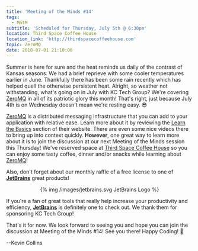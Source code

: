 ```yaml
---
title: 'Meeting of the Minds #14'
tags:
  - MotM
subtitle: 'Scheduled for Thursday, July 5th @ 6:30pm'
location: Third Space Coffee House
location_link: 'http://thirdspacecoffeehouse.com'
topic: ZeroMQ
date: 2018-07-01 21:10:00
---
```



Summer is here for sure and the heat reminds us daily of the contrast of Kansas seasons.  We had a brief reprieve with some cooler temperatures earlier in June.  Thankfully there has been some rain recently which has helped quell the otherwise persistent heat.  Alright, so weather not withstanding, what's going on in July with KC Tech Group?  We're covering [ZeroMQ][] in all of its patriotic glory this month!  That's right, just because July 4th is on Wednesday doesn't mean we're resting easy.  😎

[ZeroMQ][] is a distributed messaging infrastructure that you can add to your application with relative ease.  Learn more about it by reviewing the [Learn the Basics](http://zeromq.org/intro:read-the-manual) section of their website.  There are even some nice videos there to bring up into context quickly.  **However**, one great way to learn more about it is to join the discussion at our next Meeting of the Minds session this Thursday!  We've reserved space at [Third Space Coffee House](http://thirdspacecoffeehouse.com) so you can enjoy some tasty coffee, dinner and/or snacks while learning about [ZeroMQ][]!

Also, don't forget about our monthly raffle of a free license to one of **[JetBrains][]** great products!

<center>
{% img /images/jetbrains.svg JetBrains Logo %}
</center>

If you're a fan of great tools that really help increase your productivity and efficiency, **[JetBrains][]** is definitely one to check out.  We thank them for sponsoring KC Tech Group!

That's it for now.  We look forward to seeing you and hope you can join the discussion at Meeting of the Minds #14!  See you there!  Happy Coding!  🧐

--Kevin Collins

<!-- more -->

[Jetbrains]: https://www.jetbrains.com "Jetbrains"
[ZeroMQ]: http://zeromq.org "ZeroMQ"
